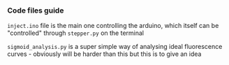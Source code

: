### Code files guide

`inject.ino` file is the main one controlling the arduino, which itself can be "controlled" through `stepper.py` on the terminal

`sigmoid_analysis.py` is a super simple way of analysing ideal fluorescence curves - obviously will be harder than this but this is to give an idea

